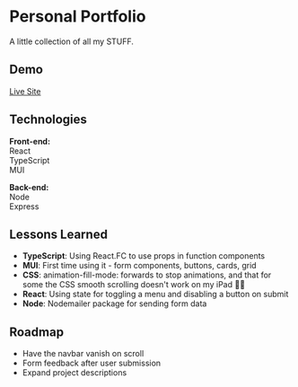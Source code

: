 # Personal Portfolio

A little collection of all my STUFF.

## Demo

[Live Site](https://cowtipping.co.uk)

## Technologies

**Front-end:**  
React  
TypeScript  
MUI  

**Back-end:**  
Node  
Express  

## Lessons Learned

- **TypeScript**: Using React.FC to use props in function components
- **MUI**: First time using it - form components, buttons, cards, grid
- **CSS**: animation-fill-mode: forwards to stop animations, and that for some the CSS smooth scrolling doesn't work on my iPad 🤷‍♀️
- **React**: Using state for toggling a menu and disabling a button on submit
- **Node**: Nodemailer package for sending form data

## Roadmap
- Have the navbar vanish on scroll
- Form feedback after user submission
- Expand project descriptions